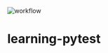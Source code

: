 ![workflow](https://github.com/mehmetgencv/learning-pytest/actions/workflows/python-app.yml/badge.svg)
# learning-pytest
